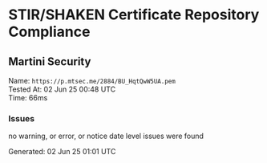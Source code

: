 # STIR/SHAKEN Certificate Repository Compliance

## Martini Security

Name: `https://p.mtsec.me/2884/BU_HqtQwW5UA.pem`\
Tested At: 02 Jun 25 00:48 UTC\
Time: 66ms

### Issues

no warning, or error, or notice date level issues were found

Generated: 02 Jun 25 01:01 UTC